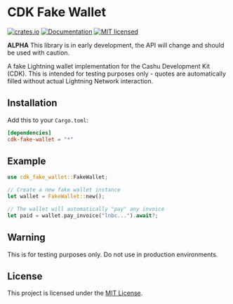 # CDK Fake Wallet

[![crates.io](https://img.shields.io/crates/v/cdk-fake-wallet.svg)](https://crates.io/crates/cdk-fake-wallet)
[![Documentation](https://docs.rs/cdk-fake-wallet/badge.svg)](https://docs.rs/cdk-fake-wallet)
[![MIT licensed](https://img.shields.io/badge/license-MIT-blue.svg)](https://github.com/cashubtc/cdk/blob/main/LICENSE)

**ALPHA** This library is in early development, the API will change and should be used with caution.

A fake Lightning wallet implementation for the Cashu Development Kit (CDK). This is intended for testing purposes only - quotes are automatically filled without actual Lightning Network interaction.

## Installation

Add this to your `Cargo.toml`:

```toml
[dependencies]
cdk-fake-wallet = "*"
```

## Example

```rust
use cdk_fake_wallet::FakeWallet;

// Create a new fake wallet instance
let wallet = FakeWallet::new();

// The wallet will automatically "pay" any invoice
let paid = wallet.pay_invoice("lnbc...").await?;
```

## Warning

This is for testing purposes only. Do not use in production environments.

## License

This project is licensed under the [MIT License](../../LICENSE).